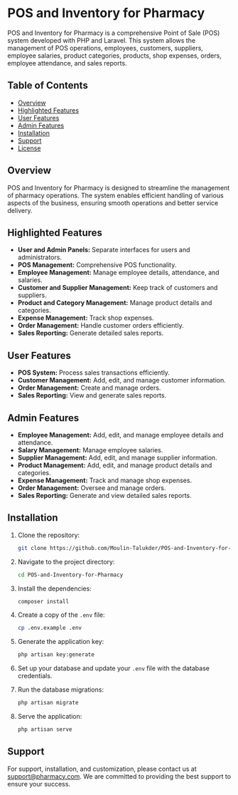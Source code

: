 # POS and Inventory for Pharmacy

POS and Inventory for Pharmacy is a comprehensive Point of Sale (POS) system developed with PHP and Laravel. This system allows the management of POS operations, employees, customers, suppliers, employee salaries, product categories, products, shop expenses, orders, employee attendance, and sales reports.

## Table of Contents
- [Overview](#overview)
- [Highlighted Features](#highlighted-features)
- [User Features](#user-features)
- [Admin Features](#admin-features)
- [Installation](#installation)
- [Support](#support)
- [License](#license)

## Overview

POS and Inventory for Pharmacy is designed to streamline the management of pharmacy operations. The system enables efficient handling of various aspects of the business, ensuring smooth operations and better service delivery.

## Highlighted Features
- **User and Admin Panels:** Separate interfaces for users and administrators.
- **POS Management:** Comprehensive POS functionality.
- **Employee Management:** Manage employee details, attendance, and salaries.
- **Customer and Supplier Management:** Keep track of customers and suppliers.
- **Product and Category Management:** Manage product details and categories.
- **Expense Management:** Track shop expenses.
- **Order Management:** Handle customer orders efficiently.
- **Sales Reporting:** Generate detailed sales reports.

## User Features
- **POS System:** Process sales transactions efficiently.
- **Customer Management:** Add, edit, and manage customer information.
- **Order Management:** Create and manage orders.
- **Sales Reporting:** View and generate sales reports.

## Admin Features
- **Employee Management:** Add, edit, and manage employee details and attendance.
- **Salary Management:** Manage employee salaries.
- **Supplier Management:** Add, edit, and manage supplier information.
- **Product Management:** Add, edit, and manage product details and categories.
- **Expense Management:** Track and manage shop expenses.
- **Order Management:** Oversee and manage orders.
- **Sales Reporting:** Generate and view detailed sales reports.

## Installation
1. Clone the repository:
    ```bash
    git clone https://github.com/Moulin-Talukder/POS-and-Inventory-for-Pharmacy.git
    ```

2. Navigate to the project directory:
    ```bash
    cd POS-and-Inventory-for-Pharmacy
    ```

3. Install the dependencies:
    ```bash
    composer install
    ```

4. Create a copy of the `.env` file:
    ```bash
    cp .env.example .env
    ```

5. Generate the application key:
    ```bash
    php artisan key:generate
    ```

6. Set up your database and update your `.env` file with the database credentials.

7. Run the database migrations:
    ```bash
    php artisan migrate
    ```

8. Serve the application:
    ```bash
    php artisan serve
    ```

## Support
For support, installation, and customization, please contact us at [support@pharmacy.com](mailto:support@pharmacy.com). We are committed to providing the best support to ensure your success.
